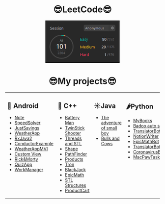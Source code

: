 <h1 align="center">😎LeetCode😎</h1>

<div align="center">
    <img src="https://github.com/PanVova/PanVova/blob/main/leetCode.PNG" alt="visitors">
</div>

<h1 align="center">😎My projects😎</h1>

<table><tr><td width="100%" valign="top">
 
 ## 👻 Android
   - [Note](https://github.com/PanVova/Note-java-android)
   - [SpeedSolver](https://github.com/PanVova/SpeedSolver-Java-android)
   - [JustSavings](https://github.com/PanVova/JustSavings-Java-android)
   - [WeatherApp](https://github.com/PanVova/Weather-App-Kotlin)
   - [RxJava2](https://github.com/PanVova/RxJava)
   - [ConductorExample](https://github.com/PanVova/Conductor-Example)
   - [WeatherAppMVI](https://github.com/PanVova/Weather-App-MVI)
   - [Custom View](https://github.com/PanVova/Custom-View)
   - [Rick&Morty](https://github.com/PanVova/Rick-Morty-Android)
   - [QuizApp](https://github.com/PanVova/QuizApp)
   - [WorkManager](https://github.com/PanVova/WorkManager)
</td><td  valign="top" width="50%">

 
 ## 🎩 C++
  - [Battery Man](https://github.com/PanVova/Battery-Man-CPP-UE4)
  - [TwinStick Shooter](https://github.com/PanVova/TwinStick-Shooter-CPP-UE4)
  - [Threads and STL](https://github.com/PanVova/Threads-and-STL-CPP)
  - [Shape](https://github.com/PanVova/Shape-CPP-QT)
  - [PathFinder](https://github.com/PanVova/PathFinder-CPP)
  - [Products](https://github.com/PanVova/Products-CPP-SQLITE)
  - [Tron](https://github.com/PanVova/Tron-CPP)
  - [BlackJack](https://github.com/PanVova/BlackJack-CPP)
  - [EpicMath](https://github.com/PanVova/Epic-Math-CPP-QT)
  - [STL Structures](https://github.com/PanVova/STL_Structures-CPP)
  - [ProductCart](https://github.com/PanVova/ProductCart-CPP-QT)
</td><td valign="top" width="50%">
 
 ## ☀️Java
  - [The adventure of small boy](https://github.com/PanVova/The-adventure-of-small-boy-java)
  - [Bulls and Cows](https://github.com/PanVova/BullsAndCows-Java-TelegramAPI)
</td><td valign="top" width="50%">
 
 ## 🌶Python
  - [MyBooks](https://github.com/PanVova/MyBooks-Python-Tkinter)
  - [Badoo auto swiper](https://github.com/PanVova/BadooAutoSwiper-Python)
  - [TranslatorBot](https://github.com/PanVova/TranslatorBot-Python)
  - [NotionWriter](https://github.com/PanVova/NotionWriter-Python)
  - [EpicMathBot](https://github.com/PanVova/EpicMathBot-Python)
  - [TranslatorBotTelegram](https://github.com/PanVova/TranslatorBotTelegram-Python)
  - [CoronavirusBot](https://github.com/PanVova/CoronavirusBot-Python)
  - [MacPawTask](https://github.com/PanVova/MacPawTask-Python)
</td></tr></table>

